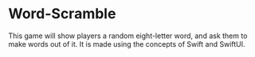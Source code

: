 # Word-Scramble
This game will show players a random eight-letter word, and ask them to make words out of it. It is made using the concepts of Swift and SwiftUI.
